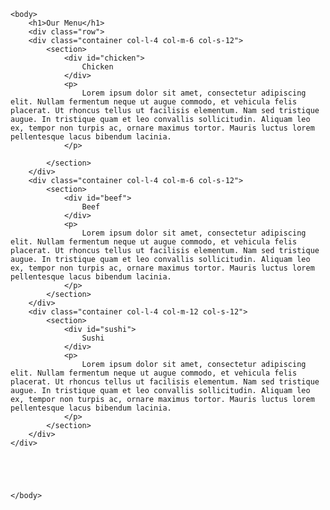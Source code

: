 <!DOCTYPE html>
<html>
	<head>
		<meta charset="utf-8">
		<meta name="viewport" content="width=device-width, initial-scale=1">
		<link rel="stylesheet" type="text/css" href="css/styles.css">
		<title>Module 2 Solution</title>
	</head>

    <body>
    	<h1>Our Menu</h1>
    	<div class="row">
    	<div class="container col-l-4 col-m-6 col-s-12">
    		<section>
    			<div id="chicken">
    				Chicken
    			</div>
    			<p>
    				Lorem ipsum dolor sit amet, consectetur adipiscing elit. Nullam fermentum neque ut augue commodo, et vehicula felis placerat. Ut rhoncus tellus ut facilisis elementum. Nam sed tristique augue. In tristique quam et leo convallis sollicitudin. Aliquam leo ex, tempor non turpis ac, ornare maximus tortor. Mauris luctus lorem pellentesque lacus bibendum lacinia.
    			</p>

    		</section>
    	</div>	
    	<div class="container col-l-4 col-m-6 col-s-12">
    		<section>
    			<div id="beef">
    				Beef
    			</div>
    			<p>
    				Lorem ipsum dolor sit amet, consectetur adipiscing elit. Nullam fermentum neque ut augue commodo, et vehicula felis placerat. Ut rhoncus tellus ut facilisis elementum. Nam sed tristique augue. In tristique quam et leo convallis sollicitudin. Aliquam leo ex, tempor non turpis ac, ornare maximus tortor. Mauris luctus lorem pellentesque lacus bibendum lacinia.
    			</p>
    		</section>
    	</div>
    	<div class="container col-l-4 col-m-12 col-s-12">
    		<section>
    			<div id="sushi">
    				Sushi
    			</div>
    			<p>
    				Lorem ipsum dolor sit amet, consectetur adipiscing elit. Nullam fermentum neque ut augue commodo, et vehicula felis placerat. Ut rhoncus tellus ut facilisis elementum. Nam sed tristique augue. In tristique quam et leo convallis sollicitudin. Aliquam leo ex, tempor non turpis ac, ornare maximus tortor. Mauris luctus lorem pellentesque lacus bibendum lacinia.
    			</p>
    		</section>
    	</div>
    </div>
    
    		



    </body>
</html>
